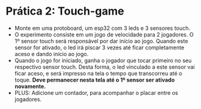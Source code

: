 # Prática 2: Touch-game

- Monte em uma protoboard, um esp32 com 3 leds e 3 sensores touch.
- O experimento consiste em um jogo de velocidade para 2 jogadores. O 1º sensor touch será responsável por dar início ao jogo. Quando este sensor for ativado, o led irá piscar 3 vezes até ficar completamente aceso e dando início ao jogo.
- Quando o jogo for iniciado, ganha o jogador que tocar primeiro no seu respectivo sensor touch. Desta forma, o led vinculado a este sensor vai ficar aceso, e será impresso na tela o tempo que transcorreu até o toque. **Deve permanecer nesta tela até o 1º sensor ser ativado novamente.**
- PLUS: Adicione um contador, para acompanhar o placar entre os jogadores.